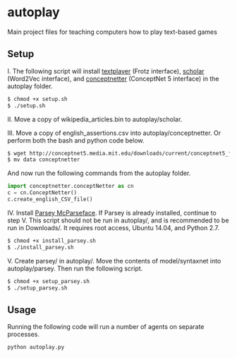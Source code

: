 
# autoplay

Main project files for teaching computers how to play text-based games

## Setup

I. The following script will install [textplayer](https://github.com/kingjamesiv/textplayer) (Frotz interface), [scholar](https://github.com/kingjamesiv/scholar) (Word2Vec interface), and [conceptnetter](https://github.com/kingjamesiv/conceptnetter) (ConceptNet 5 interface) in the autoplay folder.

```bash
$ chmod +x setup.sh
$ ./setup.sh
```

II. Move a copy of wikipedia_articles.bin to autoplay/scholar.

III. Move a copy of english_assertions.csv into autoplay/conceptnetter.
Or perform both the bash and python code below.

```bash
$ wget http://conceptnet5.media.mit.edu/downloads/current/conceptnet5_flat_csv_5.4.tar.bz2
$ mv data conceptnetter
```
And now run the following commands from the autoplay folder.
```python
import conceptnetter.conceptNetter as cn
c = cn.ConceptNetter()
c.create_english_CSV_file()
```

IV. Install [Parsey McParseface](https://github.com/tensorflow/models/tree/master/syntaxnet). If Parsey is already installed, continue to step V. This script should not be run in autoplay/, and is recommended to be run in Downloads/. It requires root access, Ubuntu 14.04, and Python 2.7.

```bash
$ chmod +x install_parsey.sh
$ ./install_parsey.sh
```

V. Create parsey/ in autoplay/. Move the contents of model/syntaxnet into autoplay/parsey. Then run the following script.

```bash
$ chmod +x setup_parsey.sh
$ ./setup_parsey.sh
```

## Usage

Running the following code will run a number of agents on separate processes.

```python
python autoplay.py
```

